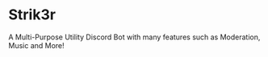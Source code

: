 # Strik3r
A Multi-Purpose Utility Discord Bot with many features such as Moderation, Music and More!
